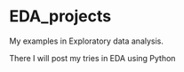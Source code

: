 # EDA_projects
My examples in Exploratory data analysis.

There I will post my tries in EDA using Python
